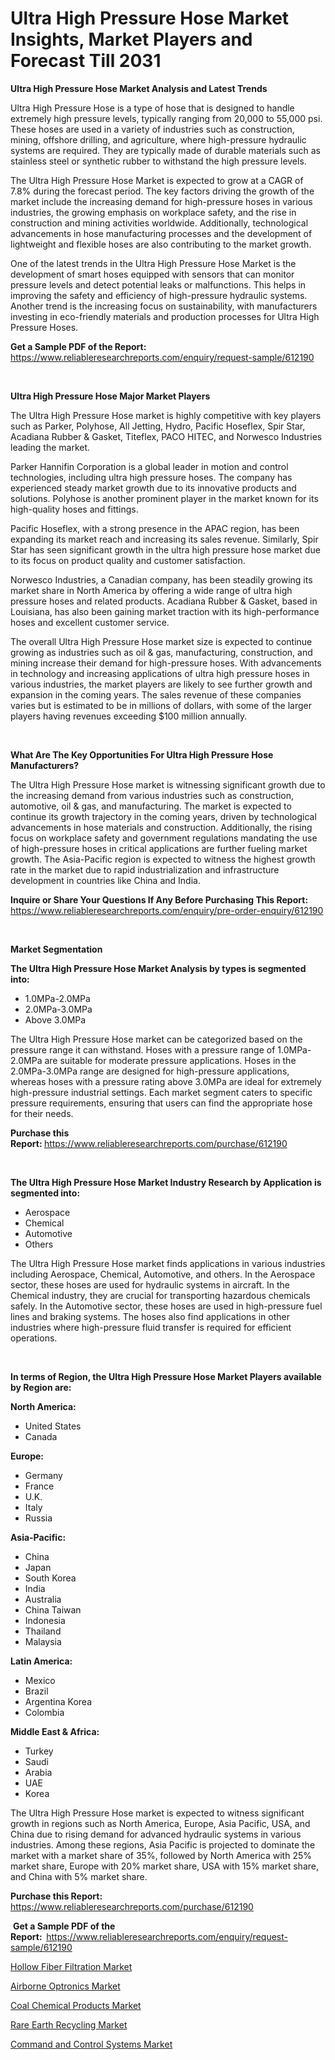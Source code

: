 <p><h1>Ultra High Pressure Hose Market Insights, Market Players and Forecast Till 2031</h1></p><p><strong>Ultra High Pressure Hose Market Analysis and Latest Trends</strong></p>
<p><p>Ultra High Pressure Hose is a type of hose that is designed to handle extremely high pressure levels, typically ranging from 20,000 to 55,000 psi. These hoses are used in a variety of industries such as construction, mining, offshore drilling, and agriculture, where high-pressure hydraulic systems are required. They are typically made of durable materials such as stainless steel or synthetic rubber to withstand the high pressure levels.</p><p>The Ultra High Pressure Hose Market is expected to grow at a CAGR of 7.8% during the forecast period. The key factors driving the growth of the market include the increasing demand for high-pressure hoses in various industries, the growing emphasis on workplace safety, and the rise in construction and mining activities worldwide. Additionally, technological advancements in hose manufacturing processes and the development of lightweight and flexible hoses are also contributing to the market growth.</p><p>One of the latest trends in the Ultra High Pressure Hose Market is the development of smart hoses equipped with sensors that can monitor pressure levels and detect potential leaks or malfunctions. This helps in improving the safety and efficiency of high-pressure hydraulic systems. Another trend is the increasing focus on sustainability, with manufacturers investing in eco-friendly materials and production processes for Ultra High Pressure Hoses.</p></p>
<p><strong>Get a Sample PDF of the Report:&nbsp;</strong> <a href="https://www.reliableresearchreports.com/enquiry/request-sample/612190">https://www.reliableresearchreports.com/enquiry/request-sample/612190</a></p>
<p>&nbsp;</p>
<p><strong>Ultra High Pressure Hose Major Market Players</strong></p>
<p><p>The Ultra High Pressure Hose market is highly competitive with key players such as Parker, Polyhose, All Jetting, Hydro, Pacific Hoseflex, Spir Star, Acadiana Rubber & Gasket, Titeflex, PACO HITEC, and Norwesco Industries leading the market. </p><p>Parker Hannifin Corporation is a global leader in motion and control technologies, including ultra high pressure hoses. The company has experienced steady market growth due to its innovative products and solutions. Polyhose is another prominent player in the market known for its high-quality hoses and fittings. </p><p>Pacific Hoseflex, with a strong presence in the APAC region, has been expanding its market reach and increasing its sales revenue. Similarly, Spir Star has seen significant growth in the ultra high pressure hose market due to its focus on product quality and customer satisfaction. </p><p>Norwesco Industries, a Canadian company, has been steadily growing its market share in North America by offering a wide range of ultra high pressure hoses and related products. Acadiana Rubber & Gasket, based in Louisiana, has also been gaining market traction with its high-performance hoses and excellent customer service.</p><p>The overall Ultra High Pressure Hose market size is expected to continue growing as industries such as oil & gas, manufacturing, construction, and mining increase their demand for high-pressure hoses. With advancements in technology and increasing applications of ultra high pressure hoses in various industries, the market players are likely to see further growth and expansion in the coming years. The sales revenue of these companies varies but is estimated to be in millions of dollars, with some of the larger players having revenues exceeding $100 million annually.</p></p>
<p>&nbsp;</p>
<p><strong>What Are The Key Opportunities For Ultra High Pressure Hose Manufacturers?</strong></p>
<p><p>The Ultra High Pressure Hose market is witnessing significant growth due to the increasing demand from various industries such as construction, automotive, oil & gas, and manufacturing. The market is expected to continue its growth trajectory in the coming years, driven by technological advancements in hose materials and construction. Additionally, the rising focus on workplace safety and government regulations mandating the use of high-pressure hoses in critical applications are further fueling market growth. The Asia-Pacific region is expected to witness the highest growth rate in the market due to rapid industrialization and infrastructure development in countries like China and India.</p></p>
<p><strong>Inquire or Share Your Questions If Any Before Purchasing This Report:</strong> <a href="https://www.reliableresearchreports.com/enquiry/pre-order-enquiry/612190">https://www.reliableresearchreports.com/enquiry/pre-order-enquiry/612190</a></p>
<p>&nbsp;</p>
<p><strong>Market Segmentation</strong></p>
<p><strong>The Ultra High Pressure Hose Market Analysis by types is segmented into:</strong></p>
<p><ul><li>1.0MPa-2.0MPa</li><li>2.0MPa-3.0MPa</li><li>Above 3.0MPa</li></ul></p>
<p><p>The Ultra High Pressure Hose market can be categorized based on the pressure range it can withstand. Hoses with a pressure range of 1.0MPa-2.0MPa are suitable for moderate pressure applications. Hoses in the 2.0MPa-3.0MPa range are designed for high-pressure applications, whereas hoses with a pressure rating above 3.0MPa are ideal for extremely high-pressure industrial settings. Each market segment caters to specific pressure requirements, ensuring that users can find the appropriate hose for their needs.</p></p>
<p><strong>Purchase this Report:&nbsp;</strong><a href="https://www.reliableresearchreports.com/purchase/612190">https://www.reliableresearchreports.com/purchase/612190</a></p>
<p>&nbsp;</p>
<p><strong>The Ultra High Pressure Hose Market Industry Research by Application is segmented into:</strong></p>
<p><ul><li>Aerospace</li><li>Chemical</li><li>Automotive</li><li>Others</li></ul></p>
<p><p>The Ultra High Pressure Hose market finds applications in various industries including Aerospace, Chemical, Automotive, and others. In the Aerospace sector, these hoses are used for hydraulic systems in aircraft. In the Chemical industry, they are crucial for transporting hazardous chemicals safely. In the Automotive sector, these hoses are used in high-pressure fuel lines and braking systems. The hoses also find applications in other industries where high-pressure fluid transfer is required for efficient operations.</p></p>
<p>&nbsp;</p>
<p><strong>In terms of Region, the Ultra High Pressure Hose Market Players available by Region are:</strong></p>
<p>
    <p> <strong> North America: </strong>
        <ul>
            <li>United States</li>
            <li>Canada</li>
        </ul>
        </p> 
    <p> <strong> Europe: </strong>
        <ul>
            <li>Germany</li>
            <li>France</li>
            <li>U.K.</li>
            <li>Italy</li>
            <li>Russia</li>
        </ul>
        </p> 
    <p> <strong> Asia-Pacific: </strong>
        <ul>
            <li>China</li>
            <li>Japan</li>
            <li>South Korea</li>
            <li>India</li>
            <li>Australia</li>
            <li>China Taiwan</li>
            <li>Indonesia</li>
            <li>Thailand</li>
            <li>Malaysia</li>
        </ul>
        </p> 
    <p> <strong> Latin America: </strong>
        <ul>
            <li>Mexico</li>
            <li>Brazil</li>
            <li>Argentina Korea</li>
            <li>Colombia</li>
        </ul>
        </p> 
    <p> <strong> Middle East & Africa: </strong>
        <ul>
            <li>Turkey</li>
            <li>Saudi</li>
            <li>Arabia</li>
            <li>UAE</li>
            <li>Korea</li>
        </ul>
    </p>
    </p>
<p><p>The Ultra High Pressure Hose market is expected to witness significant growth in regions such as North America, Europe, Asia Pacific, USA, and China due to rising demand for advanced hydraulic systems in various industries. Among these regions, Asia Pacific is projected to dominate the market with a market share of 35%, followed by North America with 25% market share, Europe with 20% market share, USA with 15% market share, and China with 5% market share.</p></p>
<p><strong>Purchase this Report: </strong><a href="https://www.reliableresearchreports.com/purchase/612190">https://www.reliableresearchreports.com/purchase/612190</a></p>
<p>&nbsp;<strong>Get a Sample PDF of the Report:&nbsp;&nbsp;</strong><a href="https://www.reliableresearchreports.com/enquiry/request-sample/612190">https://www.reliableresearchreports.com/enquiry/request-sample/612190</a></p>
<p><strong></strong></p>
<p><p><a href="https://medium.com/@markkautzer09/hollow-fiber-filtration-market-furnishes-information-on-market-share-market-trends-and-market-565e71e08632">Hollow Fiber Filtration Market</a></p><p><a href="https://medium.com/@markkautzer09/airborne-optronics-market-size-market-outlook-and-market-forecast-2024-to-2031-8b7e8ca55931">Airborne Optronics Market</a></p><p><a href="https://medium.com/@markkautzer09/coal-chemical-products-market-size-reveals-the-best-marketing-channels-in-global-industry-15a942106f5c">Coal Chemical Products Market</a></p><p><a href="https://medium.com/@markkautzer09/rare-earth-recycling-market-research-report-its-history-and-forecast-2024-to-2031-9aa126ab84cb">Rare Earth Recycling Market</a></p><p><a href="https://medium.com/@markkautzer09/command-and-control-systems-market-size-market-outlook-and-market-forecast-2024-to-2031-afcda5016b53">Command and Control Systems Market</a></p></p>